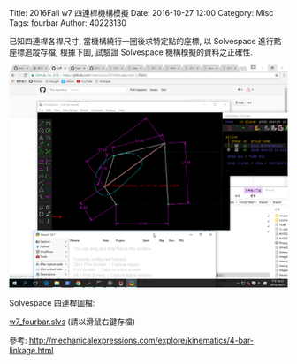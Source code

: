 Title: 2016Fall w7 四連桿機構模擬
Date: 2016-10-27 12:00
Category: Misc
Tags: fourbar
Author: 40223130

已知四連桿各桿尺寸, 當機構繞行一圈後求特定點的座標, 以 Solvespace 進行點座標追蹤存檔, 根據下圖, 試驗證 Solvespace 機構模擬的資料之正確性.

<img src="./../theme/cadp_w7_fourbar.png" width="600" />
<!-- PELICAN_END_SUMMARY -->


Solvespace 四連桿圖檔:

<a href="./../theme/w7_fourbar.slvs">w7_fourbar.slvs</a> (請以滑鼠右鍵存檔)

參考: <a href="http://mechanicalexpressions.com/explore/kinematics/4-bar-linkage.html">http://mechanicalexpressions.com/explore/kinematics/4-bar-linkage.html</a>

